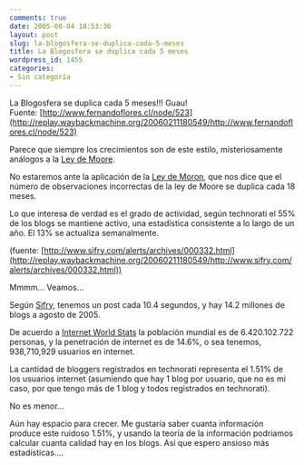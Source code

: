 ```yaml
---
comments: true
date: 2005-08-04 18:53:36
layout: post
slug: la-blogosfera-se-duplica-cada-5-meses
title: La Blogosfera se duplica cada 5 meses
wordpress_id: 1455
categories:
- Sin categoría
---
```


La Blogosfera se duplica cada 5 meses!!! Guau!
Fuente: [http://www.fernandoflores.cl/node/523](http://replay.waybackmachine.org/20060211180549/http://www.fernandoflores.cl/node/523)

Parece que siempre los crecimientos son de este estilo, misteriosamente análogos a la [Ley de Moore](http://replay.waybackmachine.org/20060211180549/http://en.wikipedia.org/wiki/Moores_Law).

No estaremos ante la aplicación de la [Ley de Moron](http://replay.waybackmachine.org/20060211180549/http://en.wikipedia.org/wiki/Moron%27s_law), que nos dice que el número de observaciones incorrectas de la ley de Moore se duplica cada 18 meses.

Lo que interesa de verdad es el grado de actividad, según technorati el 55% de los blogs se mantiene activo, una estadística consistente a lo largo de un año. El 13% se actualiza semanalmente.

(fuente: [http://www.sifry.com/alerts/archives/000332.html](http://replay.waybackmachine.org/20060211180549/http://www.sifry.com/alerts/archives/000332.html))

Mmmm...
Veamos...

Según [Sifry](http://replay.waybackmachine.org/20060211180549/http://www.sifry.com/alerts/), tenemos un post cada 10.4 segundos, y hay 14.2 millones de blogs a agosto de 2005.

De acuerdo a [Internet World Stats](http://replay.waybackmachine.org/20060211180549/http://www.internetworldstats.com/) la población mundial es de 6.420.102.722 personas, y la penetración de internet es de 14.6%, o sea tenemos, 938,710,929
usuarios en internet.

La cantidad de bloggers registrados en technorati representa el 1.51% de los usuarios internet (asumiendo que hay 1 blog por usuario, que no es mi caso, por que tengo más de 1 blog y todos registrados en technorati).

No es menor...

Aún hay espacio para crecer. Me gustaría saber cuanta información produce este ruidoso 1.51%, y usando la teoría de la información podriamos calcular cuanta calidad hay en los blogs. Así que espero ansioso más estadísticas....
